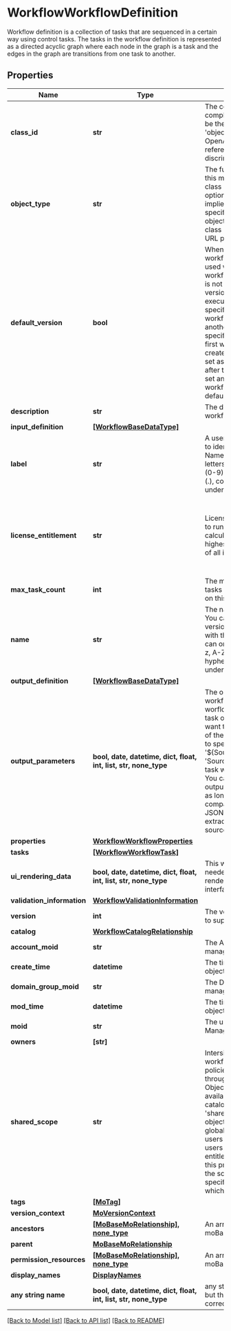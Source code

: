 # WorkflowWorkflowDefinition

Workflow definition is a collection of tasks that are sequenced in a certain way using control tasks. The tasks in the workflow definition is represented as a directed acyclic graph where each node in the graph is a task and the edges in the graph are transitions from one task to another.
## Properties
Name | Type | Description | Notes
------------ | ------------- | ------------- | -------------
**class_id** | **str** | The concrete type of this complex type. Its value must be the same as the &#39;objectType&#39; property. The OpenAPI document references this property as a discriminator value. | [readonly] 
**object_type** | **str** | The fully-qualified type of this managed object, i.e. the class name. This property is optional. The ObjectType is implied from the URL path. If specified, the value of objectType must match the class name specified in the URL path. | [readonly] 
**default_version** | **bool** | When true this will be the workflow version that is used when a specific workflow definition version is not specified. The default version is used when user executes a workflow without specifying a version or when workflow is included in another workflow without a specific version. The very first workflow definition created with a name will be set as the default version, after that user can explicitly set any version of the workflow definition as the default version. | [optional] 
**description** | **str** | The description for this workflow. | [optional] 
**input_definition** | [**[WorkflowBaseDataType]**](WorkflowBaseDataType.md) |  | [optional] 
**label** | **str** | A user friendly short name to identify the workflow. Name can only contain letters (a-z, A-Z), numbers (0-9), hyphen (-), period (.), colon (:), space ( ) or an underscore (_). | [optional] 
**license_entitlement** | **str** | License entitlement required to run this workflow. It is calculated based on the highest license requirement of all its tasks. | [optional] [readonly]  if omitted the server will use the default value of "Base"
**max_task_count** | **int** | The maximum number of tasks that can be executed on this workflow. | [optional] [readonly] 
**name** | **str** | The name for this workflow. You can have multiple versions of the workflow with the same name. Name can only contain letters (a-z, A-Z), numbers (0-9), hyphen (-), period (.) or an underscore (_). | [optional] 
**output_definition** | [**[WorkflowBaseDataType]**](WorkflowBaseDataType.md) |  | [optional] 
**output_parameters** | **bool, date, datetime, dict, float, int, list, str, none_type** | The output mappings for the workflow. The outputs for worflows will generally be task output variables that we want to export out at the end of the workflow. The format to specify the mapping is &#39;${Source.output.JsonPath}&#39;. &#39;Source&#39; is the name of the task within the workflow. You can map any task output to a workflow output as long as the types are compatible. Following this is JSON path expression to extract JSON fragment from source&#39;s output. | [optional] 
**properties** | [**WorkflowWorkflowProperties**](WorkflowWorkflowProperties.md) |  | [optional] 
**tasks** | [**[WorkflowWorkflowTask]**](WorkflowWorkflowTask.md) |  | [optional] 
**ui_rendering_data** | **bool, date, datetime, dict, float, int, list, str, none_type** | This will hold the data needed for workflow to be rendered in the user interface. | [optional] 
**validation_information** | [**WorkflowValidationInformation**](WorkflowValidationInformation.md) |  | [optional] 
**version** | **int** | The version of the workflow to support multiple versions. | [optional] 
**catalog** | [**WorkflowCatalogRelationship**](WorkflowCatalogRelationship.md) |  | [optional] 
**account_moid** | **str** | The Account ID for this managed object. | [optional] [readonly] 
**create_time** | **datetime** | The time when this managed object was created. | [optional] [readonly] 
**domain_group_moid** | **str** | The DomainGroup ID for this managed object. | [optional] [readonly] 
**mod_time** | **datetime** | The time when this managed object was last modified. | [optional] [readonly] 
**moid** | **str** | The unique identifier of this Managed Object instance. | [optional] 
**owners** | **[str]** |  | [optional] 
**shared_scope** | **str** | Intersight provides pre-built workflows, tasks and policies to end users through global catalogs. Objects that are made available through global catalogs are said to have a &#39;shared&#39; ownership. Shared objects are either made globally available to all end users or restricted to end users based on their license entitlement. Users can use this property to differentiate the scope (global or a specific license tier) to which a shared MO belongs. | [optional] [readonly] 
**tags** | [**[MoTag]**](MoTag.md) |  | [optional] 
**version_context** | [**MoVersionContext**](MoVersionContext.md) |  | [optional] 
**ancestors** | [**[MoBaseMoRelationship], none_type**](MoBaseMoRelationship.md) | An array of relationships to moBaseMo resources. | [optional] [readonly] 
**parent** | [**MoBaseMoRelationship**](MoBaseMoRelationship.md) |  | [optional] 
**permission_resources** | [**[MoBaseMoRelationship], none_type**](MoBaseMoRelationship.md) | An array of relationships to moBaseMo resources. | [optional] [readonly] 
**display_names** | [**DisplayNames**](DisplayNames.md) |  | [optional] 
**any string name** | **bool, date, datetime, dict, float, int, list, str, none_type** | any string name can be used but the value must be the correct type | [optional]

[[Back to Model list]](../README.md#documentation-for-models) [[Back to API list]](../README.md#documentation-for-api-endpoints) [[Back to README]](../README.md)


